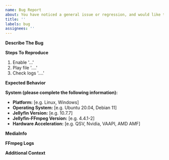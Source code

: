```yaml
---
name: Bug Report
about: You have noticed a general issue or regression, and would like to report it
title: ''
labels: bug
assignees: ''
---
```


**Describe The Bug**
<!-- A clear and concise description of what the bug is. -->

**Steps To Reproduce**
<!-- Steps to reproduce the behavior: -->
1. Enable '...'
2. Play file '....'
3. Check logs '....'

**Expected Behavior**
<!-- A clear and concise description of what you expected to happen. -->

**System (please complete the following information):**

- **Platform:** [e.g. Linux, Windows]
- **Operating System:** [e.g. Ubuntu 20.04, Debian 11]
- **Jellyfin Version:** [e.g. 10.7.7]
- **Jellyfin-FFmpeg Version:** [e.g. 4.4.1-2]
- **Hardware Acceleration:** [e.g. QSV, Nvidia, VAAPI, AMD AMF]

**MediaInfo**
<!-- Paste the Media Info of the file. Please use code blocks. -->

**FFmpeg Logs**
<!-- Paste any log errors. Please use code blocks. -->

**Additional Context**
<!-- Add any other context about the problem here. -->